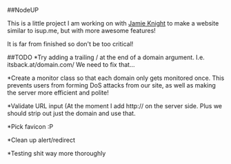 ##NodeUP

This is a little project I am working on with [Jamie Knight](http://github.com/jamiek23) to make a website similar to isup.me, but with more awesome features!

It is far from finished so don't be too critical!

##TODO
*Try adding a trailing / at the end of a domain argument. I.e. itsback.at/domain.com/ We need to fix that...

*Create a monitor class so that each domain only gets monitored once. This prevents users from forming DoS attacks from our site, as well as making the server more efficient and polite!

*Validate URL input (At the moment I add http:// on the server side. Plus we should strip out just the domain and use that.

*Pick favicon :P

*Clean up alert/redirect

*Testing shit way more thoroughly
